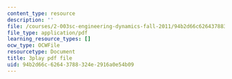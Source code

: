 ```yaml
---
content_type: resource
description: ''
file: /courses/2-003sc-engineering-dynamics-fall-2011/94b2d66c62643788324e2916a0e54b09_d00XI_UTKQo.pdf
file_type: application/pdf
learning_resource_types: []
ocw_type: OCWFile
resourcetype: Document
title: 3play pdf file
uid: 94b2d66c-6264-3788-324e-2916a0e54b09
---
```

